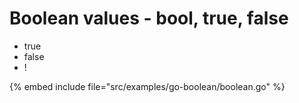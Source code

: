 # Boolean values - bool, true, false

* true
* false
* !

{% embed include file="src/examples/go-boolean/boolean.go" %}


